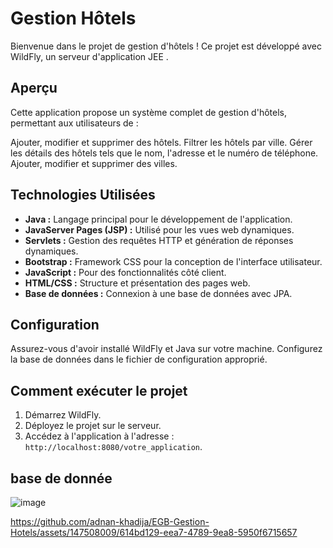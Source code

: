 # Gestion Hôtels

Bienvenue dans le projet de gestion d'hôtels ! Ce projet est développé avec WildFly, un serveur d'application JEE .
## Aperçu
Cette application propose un système complet de gestion d'hôtels, permettant aux utilisateurs de :

Ajouter, modifier et supprimer des hôtels.
Filtrer les hôtels par ville.
Gérer les détails des hôtels tels que le nom, l'adresse et le numéro de téléphone.
Ajouter, modifier et supprimer des villes.

## Technologies Utilisées

- **Java :** Langage principal pour le développement de l'application.
- **JavaServer Pages (JSP) :** Utilisé pour les vues web dynamiques.
- **Servlets :** Gestion des requêtes HTTP et génération de réponses dynamiques.
- **Bootstrap :** Framework CSS pour la conception de l'interface utilisateur.
- **JavaScript :** Pour des fonctionnalités côté client.
- **HTML/CSS :** Structure et présentation des pages web.
- **Base de données :** Connexion à une base de données avec JPA.

## Configuration

Assurez-vous d'avoir installé WildFly et Java sur votre machine. Configurez la base de données dans le fichier de configuration approprié.

## Comment exécuter le projet

1. Démarrez WildFly.
2. Déployez le projet sur le serveur.
3. Accédez à l'application à l'adresse : `http://localhost:8080/votre_application`.
## base de donnée
![image](https://github.com/adnan-khadija/EGB-Gestion-Hotels/assets/147508009/3e1b1e29-ffb6-4b8f-ab00-806c7449dfd6)

https://github.com/adnan-khadija/EGB-Gestion-Hotels/assets/147508009/614bd129-eea7-4789-9ea8-5950f6715657


